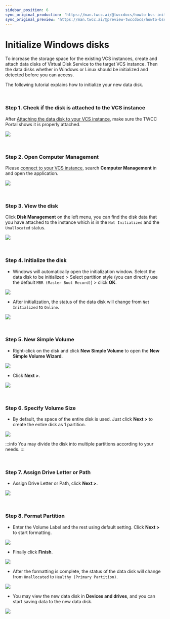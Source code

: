 ```yaml
---
sidebar_position: 6
sync_original_production: 'https://man.twcc.ai/@twccdocs/howto-bss-init-vol-windows-en' 
sync_original_preview: 'https://man.twcc.ai/@preview-twccdocs/howto-bss-init-vol-windows-en' 
---
```


# Initialize Windows disks

To increase the storage space for the existing VCS instances, create and attach data disks of Virtual Disk Service to the target VCS instance. Then the data disks whether in Windows or Linux should be initialized and detected before you can access.

The following tutorial explains how to initialize your new data disk.

<br/>


### Step 1. Check if the disk is attached to the VCS instance

After [Attaching the data disk to your VCS instance](https://man.twcc.ai/@twccdocs/guide-vcs-vds-manage-disk-en#%E9%80%A3%E7%B5%90%E8%87%B3%E8%99%9B%E6%93%AC%E9%81%8B%E7%AE%97%E5%80%8B%E9%AB%94), make sure the TWCC Portal shows it is properly attached.

![](https://cos.twcc.ai/SYS-MANUAL/uploads/upload_0258ccfba8e0f5a832f0c58127e92b8d.png)

<br/>


### Step 2. Open Computer Management

Please [connect to your VCS instance](https://man.twcc.ai/@twccdocs/vcs-guide-connect-to-windows-from-windows-en), search **Computer Management** in <i class="fa fa-search" aria-hidden="true"></i> and open the application.

![](https://cos.twcc.ai/SYS-MANUAL/uploads/upload_fb1297151397e15ba6fd1267256288e5.png)

<br/>


### Step 3. View the disk

Click **Disk Management** on the left menu, you can find the disk data that you have attached to the instance which is in the `Not Initialized` and the `Unallocated` status.

![](https://cos.twcc.ai/SYS-MANUAL/uploads/upload_7c833d41694f2c6e23d11cc5fe1a7725.png)

<br/>


### Step 4. Initialize the disk

- Windows will automatically open the initialization window. Select the data disk to be initialized > Select partition style (you can directly use the default `MBR (Master Boot Record)`) > click **OK**.

![](https://cos.twcc.ai/SYS-MANUAL/uploads/upload_b6a6b3062665e69a6c69853f4666e860.png)

- After initialization, the status of the data disk will change from `Not Initialized` to `Online`.


![](https://cos.twcc.ai/SYS-MANUAL/uploads/upload_4d513d7b0552ecbdca02e2428d9f283d.png)

<br/>


### Step 5. New Simple Volume 

- Right-click on the disk and click **New Simple Volume** to open the **New Simple Volume Wizard**.
 
![](https://cos.twcc.ai/SYS-MANUAL/uploads/upload_ea07ee0ed41d144fd044142934942bb0.png)


- Click **Next >**.

![](https://cos.twcc.ai/SYS-MANUAL/uploads/upload_0d4f98dab7cf1292f394b48743f281f6.png)

<br/>


### Step 6. Specify Volume Size

- By default, the space of the entire disk is used. Just click **Next >** to create the entire disk as 1 partition.

![](https://cos.twcc.ai/SYS-MANUAL/uploads/upload_8bbd15cb6e11f94086b633b0e0622776.png)


:::info
You may divide the disk into multiple partitions according to your needs.
:::

<br/>


### Step 7. Assign Drive Letter or Path

-  Assign Drive Letter or Path, click **Next >**.

![](https://cos.twcc.ai/SYS-MANUAL/uploads/upload_f7c41f45ab408524a122c7027c718789.png)

<br/>


### Step 8. Format Partition

- Enter the Volume Label and the rest using default setting. Click **Next >** to start formatting.

![](https://cos.twcc.ai/SYS-MANUAL/uploads/upload_f8425186c8f26186dc2af085ecd020d5.png)


- Finally click **Finish**.

![](https://cos.twcc.ai/SYS-MANUAL/uploads/upload_a382217409d3fb2d575fe67ae712da3e.png)

- After the formatting is complete, the status of the data disk will change from `Unallocated` to `Healthy (Primary Partition)`.

![](https://cos.twcc.ai/SYS-MANUAL/uploads/upload_6713873c9ad4af737f3bd54570ffc9fc.png)



- You may view the new data disk in **Devices and drives**, and you can start saving data to the new data disk.

![](https://cos.twcc.ai/SYS-MANUAL/uploads/upload_f35b04db041835d8d8ce2bd9f9d8d9a1.png)